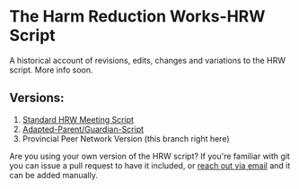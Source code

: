 # The Harm Reduction Works-HRW Script
A historical account of revisions, edits, changes and variations to the HRW script. More info soon.

## Versions:

1. [Standard HRW Meeting Script](https://github.com/HarmReduction-Works/The-Script/)
2. [Adapted-Parent/Guardian-Script](https://github.com/HarmReduction-Works/The-Script/tree/Adapted-Parent/Guardian-Script)
3. Provincial Peer Network Version (this branch right here)

Are you using your own version of the HRW script? If you're familiar with git you can issue a pull request to have it included, or [reach out via email](mailto:michael@cool.industries) and it can be added manually.
